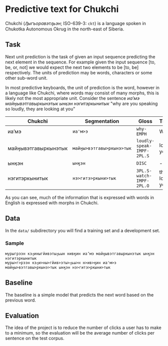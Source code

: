 # Predictive text for Chukchi

Chukchi (*Ԓыгъоравэтԓьэн*; ISO-639-3: `ckt`) is a language spoken in Chukotka Autonomous Okrug in the north-east of Siberia.

## Task

Next unit prediction is the task of given an input sequence predicting the next element in the sequence. For example
given the input sequence [to, be, or, not] we would expect the next two elements to be [to, be] respectively. The 
units of prediction may be words, characters or some other sub-word unit.

In most predictive keyboards, the unit of prediction is the word, however in a language like Chukchi, where words
may consist of many morphs, this is likely not the most appropriate unit. Consider the sentence *иаʼмэ майӈывэтгавыркынэтык ынӄэн нэгитэркынитык* "why 
are you speaking so loudly, they are looking at you" 

| Chukchi | Segmentation | Gloss | Translation |
|---------|--------------|-------|-------------|
| иаʼмэ   | `иа'м>э`     | `why-EMPH` | Why so |
| майӈывэтгавыркынэтык | `майӈы>вэтгавы>ркынэ>тык` | `loudly-speak-IMPF-2PL.S` | loudly do you speak? |
| ынӄэн | `ынӄэн` | `DISC` | -- |
| нэгитэркынитык | `нэ>гитэ>ркыни>тык` | `3PL.S-watch-IMPF-2PL.O` | they are looking at you |

As you can see, much of the information that is expressed with words in English is expressed with morphs in Chukchi.

## Data

In the `data/` subdirectory you will find a training set and a development set. 

### Sample

```
мурыгрээн кэԓиныгйивэтыԓьын нивӄин иаʼмэ майӈывэтгавыркынэтык ынӄэн нэгитэркынитык
муры>г>рээн кэԓи>ны>гйив>эты>ԓьы>н н>ив>ӄин иа'м>э майӈы>вэтгавы>ркынэ>тык ынӄэн нэ>гитэ>ркыни>тык
```

## Baseline

The baseline is a simple model that predicts the next word based on the previous word.

## Evaluation

The idea of the project is to reduce the number of clicks a user has to make to a minimum, so the evaluation
will be the average number of clicks per sentence on the test corpus. 

